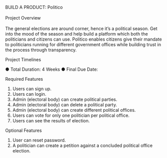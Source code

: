 BUILD A PRODUCT: Politico
<br><br>
Project Overview
<br><br>
The general elections are around corner, hence it’s a political season. Get into the mood of the
season and help build a platform which both the politicians and citizens can use.
Politico enables citizens give their mandate to politicians running for different government offices
while building trust in the process through transparency.


Project Timelines

● Total Duration: 4 Weeks
● Final Due Date:


Required Features

1. Users can sign up.
2. Users can login.
3. Admin (electoral body) can create political parties.
4. Admin (electoral body) can delete a political party.
5. Admin (electoral body) can create different political offices.
6. Users can vote for only one politician per political office.
7. Users can see the results of election.



Optional Features

1. User can reset password.
2. A politician can create a petition against a concluded political office election.